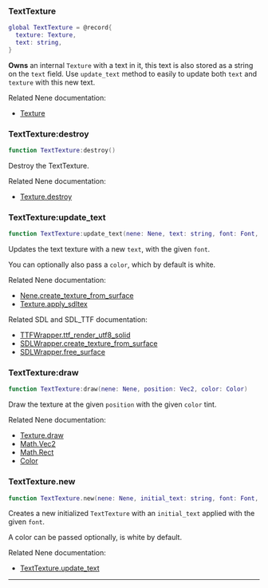 ### TextTexture

```lua
global TextTexture = @record{
  texture: Texture,
  text: string,
}
```

**Owns** an internal `Texture` with a text in it, this text is also stored as a string on the `text` field.
Use `update_text` method to easily to update both `text` and `texture` with this new text.

Related Nene documentation:
* [Texture](texture.md#texture)

### TextTexture:destroy

```lua
function TextTexture:destroy()
```

Destroy the TextTexture.

Related Nene documentation:
* [Texture.destroy](texture.md#texturedestroy)

### TextTexture:update_text

```lua
function TextTexture:update_text(nene: Nene, text: string, font: Font, color: facultative(Color))
```

Updates the text texture with a new `text`, with the given `font`.

You can optionally also pass a `color`, which by default is white.

Related Nene documentation:
* [Nene.create_texture_from_surface](core.md#nenecreate_texture_from_surface)
* [Texture.apply_sdltex](texture.md#textureapply_sdltex)

Related SDL and SDL_TTF documentation:
* [TTFWrapper.ttf_render_utf8_solid](wrappers/ttf.md#ttfwrapperttf_render_utf8_solid)
* [SDLWrapper.create_texture_from_surface](wrappers/sdl.md#sdlwrappercreate_texture_from_surface)
* [SDLWrapper.free_surface](wrappers/sdl.md#sdlwrapperfree_surface)

### TextTexture:draw

```lua
function TextTexture:draw(nene: Nene, position: Vec2, color: Color)
```

Draw the texture at the given `position` with the given `color` tint.

Related Nene documentation:
* [Texture.draw](texture.md#texturedraw)
* [Math.Vec2](math.md#mathvec2)
* [Math.Rect](math.md#mathrect)
* [Color](colors.md#color)

### TextTexture.new

```lua
function TextTexture.new(nene: Nene, initial_text: string, font: Font, color: facultative(Color)): TextTexture
```

Creates a new initialized `TextTexture` with an `initial_text` applied with the given `font`.

A color can be passed optionally, is white by default.

Related Nene documentation:
* [TextTexture.update_text](#texttextureupdate_text)

---
